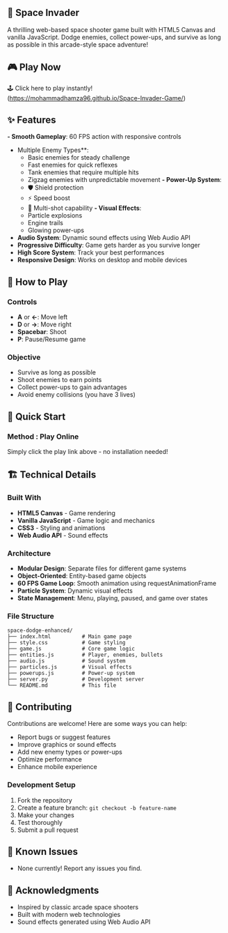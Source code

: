## 🚀 Space Invader

A thrilling web-based space shooter game built with HTML5 Canvas and vanilla JavaScript. Dodge enemies, collect power-ups, and survive as long as possible in this arcade-style space adventure!

## 🎮 Play Now

   🕹️ Click here to play instantly!    (https://mohammadhamza96.github.io/Space-Invader-Game/)

 ## ✨ Features

**- Smooth Gameplay**: 60 FPS action with responsive controls
- Multiple Enemy Types**: 
  - Basic enemies for steady challenge
  - Fast enemies for quick reflexes  
  - Tank enemies that require multiple hits
  - Zigzag enemies with unpredictable movement
**- Power-Up System**:
  - 🛡️ Shield protection
  - ⚡ Speed boost
  - 🔫 Multi-shot capability
**- Visual Effects**: 
  - Particle explosions
  - Engine trails
  - Glowing power-ups
- **Audio System**: Dynamic sound effects using Web Audio API
- **Progressive Difficulty**: Game gets harder as you survive longer
- **High Score System**: Track your best performances
- **Responsive Design**: Works on desktop and mobile devices

## 🎯 How to Play

### Controls
- **A** or **←**: Move left
- **D** or **→**: Move right  
- **Spacebar**: Shoot
- **P**: Pause/Resume game

### Objective
- Survive as long as possible
- Shoot enemies to earn points
- Collect power-ups to gain advantages
- Avoid enemy collisions (you have 3 lives)

## 🚀 Quick Start

### Method : Play Online
Simply click the play link above - no installation needed!



## 🏗️ Technical Details

### Built With
- **HTML5 Canvas** - Game rendering
- **Vanilla JavaScript** - Game logic and mechanics
- **CSS3** - Styling and animations
- **Web Audio API** - Sound effects

### Architecture
- **Modular Design**: Separate files for different game systems
- **Object-Oriented**: Entity-based game objects
- **60 FPS Game Loop**: Smooth animation using requestAnimationFrame
- **Particle System**: Dynamic visual effects
- **State Management**: Menu, playing, paused, and game over states

### File Structure
```
space-dodge-enhanced/
├── index.html          # Main game page
├── style.css           # Game styling
├── game.js             # Core game logic
├── entities.js         # Player, enemies, bullets
├── audio.js            # Sound system
├── particles.js        # Visual effects
├── powerups.js         # Power-up system
├── server.py           # Development server
└── README.md           # This file
```


## 🤝 Contributing

Contributions are welcome! Here are some ways you can help:

- Report bugs or suggest features
- Improve graphics or sound effects
- Add new enemy types or power-ups
- Optimize performance
- Enhance mobile experience

### Development Setup
1. Fork the repository
2. Create a feature branch: `git checkout -b feature-name`
3. Make your changes
4. Test thoroughly
5. Submit a pull request

## 🐛 Known Issues

- None currently! Report any issues you find.




## 🌟 Acknowledgments

- Inspired by classic arcade space shooters
- Built with modern web technologies
- Sound effects generated using Web Audio API
